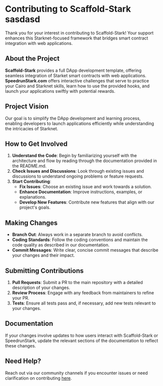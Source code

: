 # Contributing to Scaffold-Stark  sasdasd

Thank you for your interest in contributing to Scaffold-Stark! Your support enhances this Starknet-focused framework that bridges smart contract integration with web applications.

## About the Project

**Scaffold-Stark** provides a full DApp development template, offering seamless integration of Starket smart contracts with web applications. **SpeedrunStark.com** offers interactive challenges that serve to practice your Cairo and Starknet skills, learn how to use the provided hooks, and launch your applications swiftly with potential rewards.

## Project Vision

Our goal is to simplify the DApp development and learning process, enabling developers to launch applications efficiently while understanding the intricacies of Starknet.

## How to Get Involved

1. **Understand the Code**: Begin by familiarizing yourself with the architecture and flow by reading through the documentation provided in the README.md.
2. **Check Issues and Discussions**: Look through existing issues and discussions to understand ongoing problems or feature requests.
3. **Start Contributing**:
   - **Fix Issues**: Choose an existing issue and work towards a solution.
   - **Enhance Documentation**: Improve instructions, examples, or explanations.
   - **Develop New Features**: Contribute new features that align with our project's goals.

## Making Changes

- **Branch Out**: Always work in a separate branch to avoid conflicts.
- **Coding Standards**: Follow the coding conventions and maintain the code quality as described in our documentation.
- **Commit Messages**: Write clear, concise commit messages that describe your changes and their impact.

## Submitting Contributions

1. **Pull Requests**: Submit a PR to the main repository with a detailed description of your changes.
2. **Review Process**: Engage with any feedback from maintainers to refine your PR.
3. **Tests**: Ensure all tests pass and, if necessary, add new tests relevant to your changes.

## Documentation

If your changes involve updates to how users interact with Scaffold-Stark or SpeedrunStark, update the relevant sections of the documentation to reflect these changes.

## Need Help?

Reach out via our community channels if you encounter issues or need clarification on contributing [here](https://t.me/+wO3PtlRAreo4MDI9).
